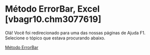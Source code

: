
# Método ErrorBar, Excel [vbagr10.chm3077619]

Olá! Você foi redirecionado para uma das nossas páginas de Ajuda F1. Selecione o tópico que estava procurando abaixo.

[Método ErrorBar](http://msdn.microsoft.com/library/c2ada146-1549-aa88-2a39-bf1cccf1008b%28Office.15%29.aspx)
